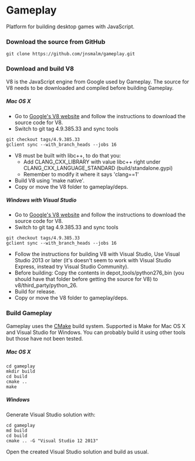 # Gameplay

Platform for building desktop games with JavaScript.

### Download the source from GitHub
```
git clone https://github.com/jnsmalm/gameplay.git
```

### Download and build V8

V8 is the JavaScript engine from Google used by Gameplay. The source for V8 needs
to be downloaded and compiled before building Gameplay.

##### Mac OS X

- Go to [Google's V8 website](https://developers.google.com/v8/build) and follow
the instructions to download the source code for V8.
- Switch to git tag 4.9.385.33 and sync tools
```
git checkout tags/4.9.385.33
gclient sync --with_branch_heads --jobs 16
```
- V8 must be built with libc++, to do that you:
	- Add CLANG_CXX_LIBRARY with value libc++ right under
	CLANG_CXX_LANGUAGE_STANDARD (build/standalone.gypi)
	- Remember to modify it where it says 'clang==1'
- Build V8 using 'make native'.
- Copy or move the V8 folder to gameplay/deps.

##### Windows with Visual Studio

- Go to [Google's V8 website](https://developers.google.com/v8/build) and follow
the instructions to download the source code for V8.
- Switch to git tag 4.9.385.33 and sync tools
```
git checkout tags/4.9.385.33
gclient sync --with_branch_heads --jobs 16
```
- Follow the instructions for building V8 with Visual Studio, Use Visual Studio
2013 or later (it's doesn't seem to work with Visual Studio Express, instead try
Visual Studio Community).
- Before building: Copy the contents in depot_tools/python276_bin (you should
have that folder before getting the source for V8) to v8/third_party/python_26.
- Build for release.
- Copy or move the V8 folder to gameplay/deps.


### Build Gameplay

Gameplay uses the [CMake](http://www.cmake.org) build system. Supported is Make
for Mac OS X and Visual Studio for Windows. You can probably build it using
other tools but those have not been tested.

##### Mac OS X
```
cd gameplay
mkdir build
cd build
cmake ..
make
```

##### Windows

Generate Visual Studio solution with:
```
cd gameplay
md build
cd build
cmake .. -G "Visual Studio 12 2013"
```
Open the created Visual Studio solution and build as usual.
